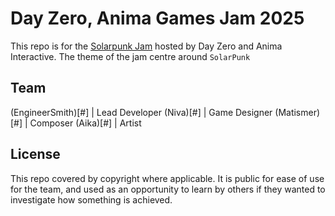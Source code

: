 # Day Zero, Anima Games Jam 2025
This repo is for the [Solarpunk Jam](https://itch.io/jam/day-zero-games-solarpunk-jam) hosted by Day Zero and Anima Interactive. The theme of the jam centre around `SolarPunk`

## Team
(EngineerSmith)[#] | Lead Developer
(Niva)[#] | Game Designer
(Matismer)[#] | Composer
(Aika)[#] | Artist

## License
This repo covered by copyright where applicable. It is public for ease of use for the team, and used as an opportunity to learn by others if they wanted to investigate how something is achieved. 